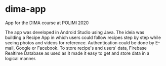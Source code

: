 # dima-app
App for the DIMA course at POLIMI 2020

The app was developed in Android Studio using Java. The ideia was building a Recipe App in which users could follow recipes step by step while seeing photos and videos for reference. Authentication could be done by E-mail, Google or Facebook. To store recipe's and users' data, Firebase Realtime Database as used as it made it easy to get and store data in a logical manner.
